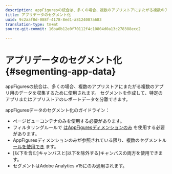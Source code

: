 ```yaml
---
description: appFiguresの統合は、多くの場合、複数のアプリストアにまたがる複数のアプリ用のデータを収集するために使用されます。 セグメントを作成して、特定のアプリまたはアプリストアのレポートデータを分離できます。
title: アプリデータのセグメント化
uuid: 9c2aaf0d-088f-4178-8ed1-a8124087a683
translation-type: tm+mt
source-git-commit: 16ba0b12e0f70112f4c10804d0a13c278388ecc2

---
```



# アプリデータのセグメント化{#segmenting-app-data}

appFiguresの統合は、多くの場合、複数のアプリストアにまたがる複数のアプリ用のデータを収集するために使用されます。 セグメントを作成して、特定のアプリまたはアプリストアのレポートデータを分離できます。

appFiguresデータのセグメント化のガイドライン：

* ページビューコンテナのみを使用する必要があります。
* フィルタリングルールで [はAppFiguresディメンションのみ](/help/import/data-connectors/appfigures-overview/appfigures-metrics.md) を使用する必要があります。
* AppFiguresディメンションのみが参照されている限り、複数のセグメントル [ールを使用でき](/help/import/data-connectors/appfigures-overview/appfigures-segment-filter.md) ます。
* [以下を含む]キャンバスと[以下を除外する]キャンバスの両方を使用できます。
* セグメントはAdobe Analytics v15にのみ適用されます。
